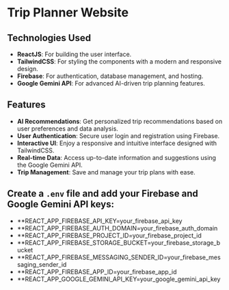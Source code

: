 # Trip Planner Website

## Technologies Used
- **ReactJS**: For building the user interface.
- **TailwindCSS**: For styling the components with a modern and responsive design.
- **Firebase**: For authentication, database management, and hosting.
- **Google Gemini API**: For advanced AI-driven trip planning features.

## Features
- **AI Recommendations**: Get personalized trip recommendations based on user preferences and data analysis.
- **User Authentication**: Secure user login and registration using Firebase.
- **Interactive UI**: Enjoy a responsive and intuitive interface designed with TailwindCSS.
- **Real-time Data**: Access up-to-date information and suggestions using the Google Gemini API.
- **Trip Management**: Save and manage your trip plans with ease.

## Create a `.env` file and add your Firebase and Google Gemini API keys:
- **REACT_APP_FIREBASE_API_KEY=your_firebase_api_key
- **REACT_APP_FIREBASE_AUTH_DOMAIN=your_firebase_auth_domain
- **REACT_APP_FIREBASE_PROJECT_ID=your_firebase_project_id
- **REACT_APP_FIREBASE_STORAGE_BUCKET=your_firebase_storage_bucket
- **REACT_APP_FIREBASE_MESSAGING_SENDER_ID=your_firebase_messaging_sender_id
- **REACT_APP_FIREBASE_APP_ID=your_firebase_app_id
- **REACT_APP_GOOGLE_GEMINI_API_KEY=your_google_gemini_api_key



